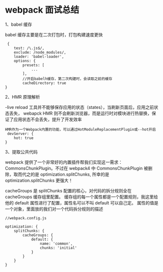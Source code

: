 # webpack 面试总结

1、babel 缓存

babel 缓存主要是在二次打包时，打包构建速度更快

```
 {
    test: /\.js$/,
    exclude: /node_modules/,
    loader: 'babel-loader',
    options: {
        presets: [
            ...
        ],
        //开启babelh缓存，第二次构建时，会读取之前的缓存
        cacheDirectory: true
}

```

2、HMR 原理解析

-live reload 工具并不能够保存应用的状态（states），当刷新页面后，应用之前状态丢失， webapck HMR 则不会刷新浏览器，而是运行时对模块进行热替换，保证了应用状态不会丢失，提升了开发效率

```
HMR作为一个Webpack内置的功能，可以通过HotModuleReplacementPlugin或--hot开启
 devServer: {
    hot: true
}
```

3、提取公共代码

webpack 提供了一个非常好的内置插件帮我们实现这一需求：CommonsChunkPlugin。不过在 webpack4 中 CommonsChunkPlugin 被删除，取而代之的是 optimization.splitChunks, 所幸的是 optimization.splitChunks 更强大！

cacheGroups 是 splitChunks 配置的核心，对代码的拆分规则全在 cacheGroups 缓存组里配置。
缓存组的每一个属性都是一个配置规则，我这里给他的 default 属性进行了配置，属性名可以不叫 default 可以自己定。
属性的值是一个对象，里面放的我们对一个代码拆分规则的描述

```
//webpack.config.js

optimization: {
    splitChunks: {
        cacheGroups: {
            default: {
                name: 'common',
                chunks: 'initial'
            }
        }
    }
}

```
